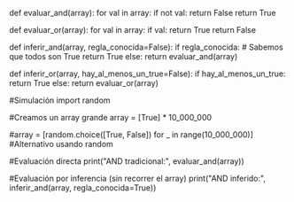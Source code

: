 def evaluar_and(array):
    for val in array:
        if not val:
            return False
    return True

def evaluar_or(array):
    for val in array:
        if val:
            return True
    return False

def inferir_and(array, regla_conocida=False):
    if regla_conocida:
        # Sabemos que todos son True
        return True
    else:
        return evaluar_and(array)

def inferir_or(array, hay_al_menos_un_true=False):
    if hay_al_menos_un_true:
        return True
    else:
        return evaluar_or(array)

#Simulación
import random

#Creamos un array grande
array = [True] * 10_000_000

#array = [random.choice([True, False]) for _ in range(10_000_000)]  #Alternativo usando random

#Evaluación directa
print("AND tradicional:", evaluar_and(array))

#Evaluación por inferencia (sin recorrer el array)
print("AND inferido:", inferir_and(array, regla_conocida=True))